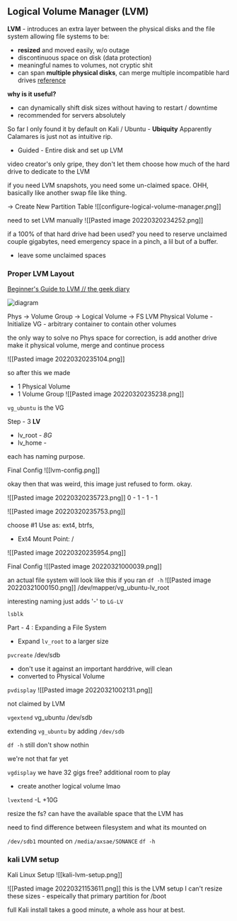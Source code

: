 ## Logical Volume Manager (LVM)

**LVM** - introduces an extra layer between the physical disks and the file system 
allowing file systems to be:
- **resized** and moved easily, w/o outage
- discontinuous space on disk (data protection)
- meaningful names to volumes, not cryptic shit
- can span **multiple physical disks**, can merge multiple incompatible hard drives
[reference](https://www.youtube.com/watch?v=MeltFN-bXrQ)

**why is it useful?**
- can dynamically shift disk sizes without having to restart / downtime
- recommended for servers absolutely


So far I only found it by default on Kali / Ubuntu - **Ubiquity**
Apparently Calamares is just not as intuitive rip.
- Guided - Entire disk and set up LVM

video creator's only gripe, they don't let them choose how much of the hard drive to dedicate to the LVM 

if you need LVM snapshots, you need some un-claimed space.
OHH, basically like another swap file like thing.


-> Create New Partition Table
![[configure-logical-volume-manager.png]]


need to set LVM manually
![[Pasted image 20220320234252.png]]

if a 100% of that hard drive had been used? you need to reserve unclaimed couple gigabytes, need emergency space in a pinch, a lil but of a buffer.

- leave some unclaimed spaces

### Proper LVM Layout
[Beginner's Guide to LVM // the geek diary](https://www.thegeekdiary.com/redhat-centos-a-beginners-guide-to-lvm-logical-volume-manager/)


![diagram](https://cdn.thegeekdiary.com/wp-content/uploads/2014/10/LVM-basic-structure.png)

Phys -> Volume Group -> Logical Volume -> FS
LVM Physical Volume - Initialize
VG - arbitrary container to contain other volumes


the only way to solve no Phys space for correction, is add another drive make it physical volume, merge and continue process

![[Pasted image 20220320235104.png]]

so after this we made 
- 1 Physical Volume
- 1 Volume Group
![[Pasted image 20220320235238.png]]

`vg_ubuntu` is the VG

Step - 3
**LV**
- lv_root - *8G*
- lv_home - 

each has naming purpose.

Final Config
![[lvm-config.png]]

okay then that was weird, this image just refused to form. okay.

![[Pasted image 20220320235723.png]]
0 - 1 - 1 - 1

![[Pasted image 20220320235753.png]]

choose #1 
Use as: ext4, btrfs, 

- Ext4
Mount Point: / 

![[Pasted image 20220320235954.png]]


Final Config
![[Pasted image 20220321000039.png]]


an actual file system will look like this if you ran `df -h`
![[Pasted image 20220321000150.png]]
/dev/mapper/vg_ubuntu-lv_root

interesting naming
just adds '-' to `LG-LV`

`lsblk`


Part - 4 : Expanding a File System
- Expand `lv_root` to a larger size


`pvcreate` /dev/sdb
- don't use it against an important harddrive, will clean
- converted to Physical Volume

`pvdisplay`
![[Pasted image 20220321002131.png]]

not claimed by LVM

`vgextend` vg_ubuntu /dev/sdb

extending `vg_ubuntu` by adding `/dev/sdb`

`df -h` still don't show nothin

we're not that far yet

`vgdisplay`
we have 32 gigs free?
additional room to play
- create another logical volume lmao


`lvextend` -L +10G 


resize the fs? can have the available space that the LVM has

need to find difference between filesystem and what its mounted on

`/dev/sdb1` mounted on `/media/axsae/SONANCE`
`df -h`



### kali LVM setup

Kali Linux Setup
![[kali-lvm-setup.png]]

![[Pasted image 20220321153611.png]]
this is the LVM setup
I can't resize these sizes - espeically that primary partition for /boot

full Kali install takes a good minute, 
a whole ass hour at best.